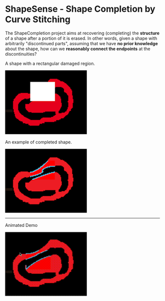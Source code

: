 # ShapeSense - Shape Completion by Curve Stitching

The ShapeCompletion project aims at recovering (completing) the **structure** of a shape after a portion of it is erased. In other words, given a shape with arbitrarily "discontinued parts", assuming that we have **no prior knowledge** about the shape, how can we **reasonably connect the endpoints** at the discontinuities?

A shape with a rectangular damaged region.

![Hole showcase](images/hole_showcase.png)

An example of completed shape.

![Recovered shape showcase](images/recovered_shape.png)

<hr>

Animated Demo

![Animated Demo](images/animated_demo.gif)
